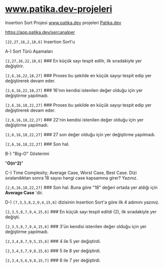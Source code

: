 # www.patika.dev-projeleri
Insertion Sort Projesi www.patika.dev projeleri
[Patika.dev](https://www.patika.dev/tr)

https://app.patika.dev/sercanalper

`[22,27,16,2,18,6]` Insertion Sort'u

A-) Sort Türü Aşamaları 

`[2,27,16,22,18,6]`  ### En küçük sayı tespit edilir, ilk sıradakiyle yer değiştirir.

`[2,6,16,22,18,27]`  ### Proses bu şekilde en küçük sayıyı tespit edip yer değiştirerek devam eder.

`[2,6,16,22,18,27]`  ### 16'nın kendisi istenilen değer olduğu için yer değiştirme yapılmadı.

`[2,6,16,18,22,27]`  ### Proses bu şekilde en küçük sayıyı tespit edip yer değiştirerek devam eder.

`[2,6,16,18,22,27]`  ### 22'nin kendisi istenilen değer olduğu için yer değiştirme yapılmadı.

`[2,6,16,18,22,27]`  ### 27  son değer olduğu için yer değiştirme yapılmadı. 


`[2,6,16,18,22,27]`  ### Son hal.


B-) "Big-O" Gösterimi

"**O(n^2)**"


C-) Time Complexity; Average Case,  Worst Case, Best Case.  Dizi sıralandıktan sonra 18 sayısı hangi case kapsamına girer? Yazınız.


`[2,6,16,18,22,27]`  ### Son hal. Buna göre "18" değeri ortada yer aldığı için **Average Case** 'dir.



D-) `[7,3,5,8,2,9,4,15,6]` dizisinin Insertion Sort'a göre ilk 4 adımını yazınız.

`[2,3,5,8,7,9,4,15,6]` ### En küçük sayı tespit edildi (2), ilk sıradakiyle yer değişti.

`[2,3,5,8,7,9,4,15,6]` ### 3'ün kendisi istenilen değer olduğu için yer değiştirme yapılmadı.

`[2,3,4,8,7,9,5,15,6]` ### 4 ile 5 yer değiştirdi.

`[2,3,4,5,7,9,8,15,6]` ### 5 ile 8 yer değiştirdi.

`[2,3,4,5,6,9,8,15,7]` ### 6 ile 7 yer değiştirdi.

